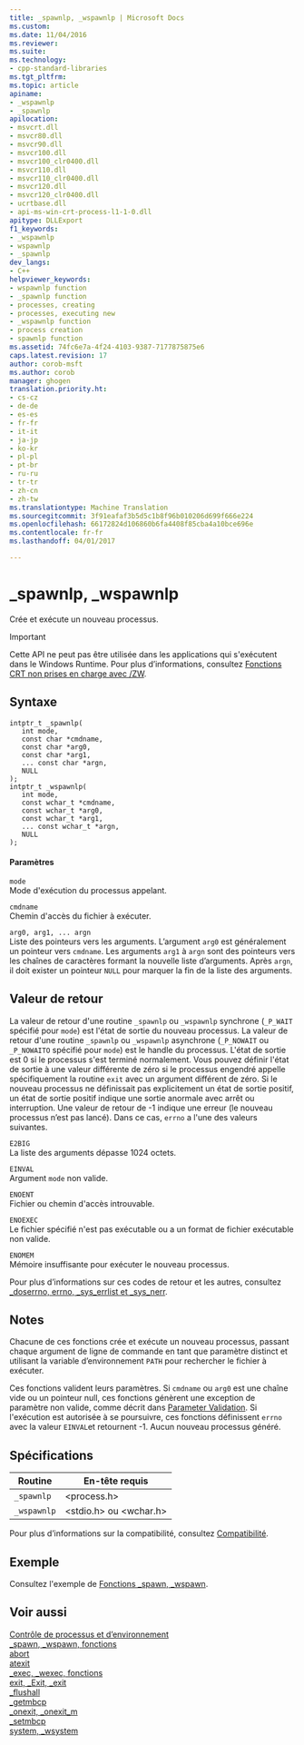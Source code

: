 ```yaml
---
title: _spawnlp, _wspawnlp | Microsoft Docs
ms.custom: 
ms.date: 11/04/2016
ms.reviewer: 
ms.suite: 
ms.technology:
- cpp-standard-libraries
ms.tgt_pltfrm: 
ms.topic: article
apiname:
- _wspawnlp
- _spawnlp
apilocation:
- msvcrt.dll
- msvcr80.dll
- msvcr90.dll
- msvcr100.dll
- msvcr100_clr0400.dll
- msvcr110.dll
- msvcr110_clr0400.dll
- msvcr120.dll
- msvcr120_clr0400.dll
- ucrtbase.dll
- api-ms-win-crt-process-l1-1-0.dll
apitype: DLLExport
f1_keywords:
- _wspawnlp
- wspawnlp
- _spawnlp
dev_langs:
- C++
helpviewer_keywords:
- wspawnlp function
- _spawnlp function
- processes, creating
- processes, executing new
- _wspawnlp function
- process creation
- spawnlp function
ms.assetid: 74fc6e7a-4f24-4103-9387-7177875875e6
caps.latest.revision: 17
author: corob-msft
ms.author: corob
manager: ghogen
translation.priority.ht:
- cs-cz
- de-de
- es-es
- fr-fr
- it-it
- ja-jp
- ko-kr
- pl-pl
- pt-br
- ru-ru
- tr-tr
- zh-cn
- zh-tw
ms.translationtype: Machine Translation
ms.sourcegitcommit: 3f91eafaf3b5d5c1b8f96b010206d699f666e224
ms.openlocfilehash: 66172824d106860b6fa4408f85cba4a10bce696e
ms.contentlocale: fr-fr
ms.lasthandoff: 04/01/2017

---
```

# <a name="spawnlp-wspawnlp"></a>_spawnlp, _wspawnlp
Crée et exécute un nouveau processus.  
  
> [!IMPORTANT]
>  Cette API ne peut pas être utilisée dans les applications qui s'exécutent dans le Windows Runtime. Pour plus d’informations, consultez [Fonctions CRT non prises en charge avec /ZW](http://msdn.microsoft.com/library/windows/apps/jj606124.aspx).  
  
## <a name="syntax"></a>Syntaxe  
  
```  
intptr_t _spawnlp(  
   int mode,  
   const char *cmdname,  
   const char *arg0,  
   const char *arg1,  
   ... const char *argn,  
   NULL   
);  
intptr_t _wspawnlp(  
   int mode,  
   const wchar_t *cmdname,  
   const wchar_t *arg0,  
   const wchar_t *arg1,  
   ... const wchar_t *argn,  
   NULL   
);  
```  
  
#### <a name="parameters"></a>Paramètres  
 `mode`  
 Mode d'exécution du processus appelant.  
  
 `cmdname`  
 Chemin d'accès du fichier à exécuter.  
  
 `arg0, arg1, ... argn`  
 Liste des pointeurs vers les arguments. L’argument `arg0` est généralement un pointeur vers `cmdname`. Les arguments `arg1` à `argn` sont des pointeurs vers les chaînes de caractères formant la nouvelle liste d’arguments. Après `argn`, il doit exister un pointeur `NULL` pour marquer la fin de la liste des arguments.  
  
## <a name="return-value"></a>Valeur de retour  
 La valeur de retour d'une routine `_spawnlp` ou `_wspawnlp` synchrone (`_P_WAIT` spécifié pour `mode`) est l'état de sortie du nouveau processus. La valeur de retour d'une routine `_spawnlp` ou `_wspawnlp` asynchrone (`_P_NOWAIT` ou `_P_NOWAITO` spécifié pour `mode`) est le handle du processus. L'état de sortie est 0 si le processus s'est terminé normalement. Vous pouvez définir l'état de sortie à une valeur différente de zéro si le processus engendré appelle spécifiquement la routine `exit` avec un argument différent de zéro. Si le nouveau processus ne définissait pas explicitement un état de sortie positif, un état de sortie positif indique une sortie anormale avec arrêt ou interruption. Une valeur de retour de -1 indique une erreur (le nouveau processus n’est pas lancé). Dans ce cas, `errno` a l'une des valeurs suivantes.  
  
 `E2BIG`  
 La liste des arguments dépasse 1024 octets.  
  
 `EINVAL`  
Argument `mode` non valide.  
  
 `ENOENT`  
 Fichier ou chemin d'accès introuvable.  
  
 `ENOEXEC`  
 Le fichier spécifié n'est pas exécutable ou a un format de fichier exécutable non valide.  
  
 `ENOMEM`  
 Mémoire insuffisante pour exécuter le nouveau processus.  
  
 Pour plus d’informations sur ces codes de retour et les autres, consultez [_doserrno, errno, _sys_errlist et _sys_nerr](../../c-runtime-library/errno-doserrno-sys-errlist-and-sys-nerr.md).  
  
## <a name="remarks"></a>Notes  
 Chacune de ces fonctions crée et exécute un nouveau processus, passant chaque argument de ligne de commande en tant que paramètre distinct et utilisant la variable d’environnement `PATH` pour rechercher le fichier à exécuter.  
  
 Ces fonctions valident leurs paramètres. Si `cmdname` ou `arg0` est une chaîne vide ou un pointeur null, ces fonctions génèrent une exception de paramètre non valide, comme décrit dans [Parameter Validation](../../c-runtime-library/parameter-validation.md). Si l'exécution est autorisée à se poursuivre, ces fonctions définissent `errno` avec la valeur `EINVAL`et retournent -1. Aucun nouveau processus généré.  
  
## <a name="requirements"></a>Spécifications  
  
|Routine|En-tête requis|  
|-------------|---------------------|  
|`_spawnlp`|\<process.h>|  
|`_wspawnlp`|\<stdio.h> ou \<wchar.h>|  
  
 Pour plus d’informations sur la compatibilité, consultez [Compatibilité](../../c-runtime-library/compatibility.md).  
  
## <a name="example"></a>Exemple  
 Consultez l'exemple de [Fonctions _spawn, _wspawn](../../c-runtime-library/spawn-wspawn-functions.md).  
  
## <a name="see-also"></a>Voir aussi  
 [Contrôle de processus et d’environnement](../../c-runtime-library/process-and-environment-control.md)   
 [_spawn, _wspawn, fonctions](../../c-runtime-library/spawn-wspawn-functions.md)   
 [abort](../../c-runtime-library/reference/abort.md)   
 [atexit](../../c-runtime-library/reference/atexit.md)   
 [_exec, _wexec, fonctions](../../c-runtime-library/exec-wexec-functions.md)   
 [exit, _Exit, _exit](../../c-runtime-library/reference/exit-exit-exit.md)   
 [_flushall](../../c-runtime-library/reference/flushall.md)   
 [_getmbcp](../../c-runtime-library/reference/getmbcp.md)   
 [_onexit, _onexit_m](../../c-runtime-library/reference/onexit-onexit-m.md)   
 [_setmbcp](../../c-runtime-library/reference/setmbcp.md)   
 [system, _wsystem](../../c-runtime-library/reference/system-wsystem.md)
